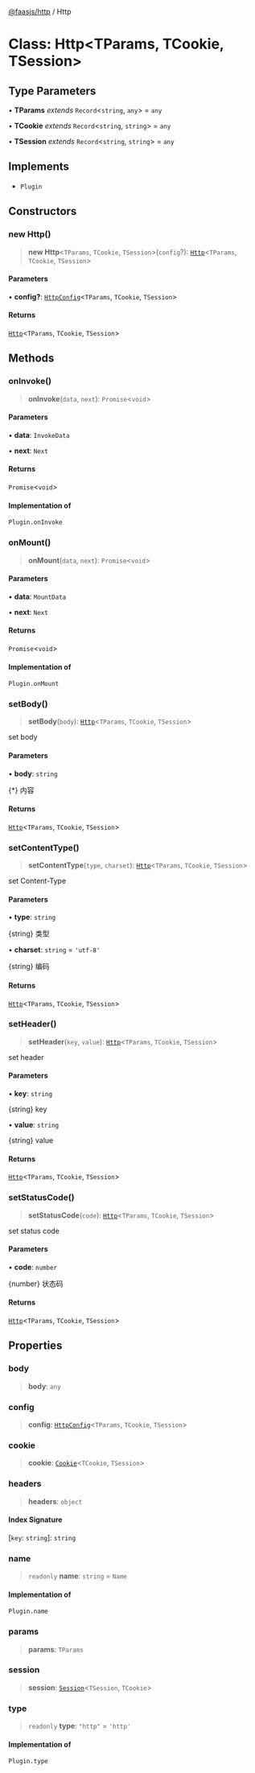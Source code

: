 [@faasjs/http](../README.md) / Http

# Class: Http\<TParams, TCookie, TSession\>

## Type Parameters

• **TParams** *extends* `Record`\<`string`, `any`\> = `any`

• **TCookie** *extends* `Record`\<`string`, `string`\> = `any`

• **TSession** *extends* `Record`\<`string`, `string`\> = `any`

## Implements

- `Plugin`

## Constructors

### new Http()

> **new Http**\<`TParams`, `TCookie`, `TSession`\>(`config`?): [`Http`](Http.md)\<`TParams`, `TCookie`, `TSession`\>

#### Parameters

• **config?**: [`HttpConfig`](../type-aliases/HttpConfig.md)\<`TParams`, `TCookie`, `TSession`\>

#### Returns

[`Http`](Http.md)\<`TParams`, `TCookie`, `TSession`\>

## Methods

### onInvoke()

> **onInvoke**(`data`, `next`): `Promise`\<`void`\>

#### Parameters

• **data**: `InvokeData`

• **next**: `Next`

#### Returns

`Promise`\<`void`\>

#### Implementation of

`Plugin.onInvoke`

### onMount()

> **onMount**(`data`, `next`): `Promise`\<`void`\>

#### Parameters

• **data**: `MountData`

• **next**: `Next`

#### Returns

`Promise`\<`void`\>

#### Implementation of

`Plugin.onMount`

### setBody()

> **setBody**(`body`): [`Http`](Http.md)\<`TParams`, `TCookie`, `TSession`\>

set body

#### Parameters

• **body**: `string`

{*} 内容

#### Returns

[`Http`](Http.md)\<`TParams`, `TCookie`, `TSession`\>

### setContentType()

> **setContentType**(`type`, `charset`): [`Http`](Http.md)\<`TParams`, `TCookie`, `TSession`\>

set Content-Type

#### Parameters

• **type**: `string`

{string} 类型

• **charset**: `string` = `'utf-8'`

{string} 编码

#### Returns

[`Http`](Http.md)\<`TParams`, `TCookie`, `TSession`\>

### setHeader()

> **setHeader**(`key`, `value`): [`Http`](Http.md)\<`TParams`, `TCookie`, `TSession`\>

set header

#### Parameters

• **key**: `string`

{string} key

• **value**: `string`

{string} value

#### Returns

[`Http`](Http.md)\<`TParams`, `TCookie`, `TSession`\>

### setStatusCode()

> **setStatusCode**(`code`): [`Http`](Http.md)\<`TParams`, `TCookie`, `TSession`\>

set status code

#### Parameters

• **code**: `number`

{number} 状态码

#### Returns

[`Http`](Http.md)\<`TParams`, `TCookie`, `TSession`\>

## Properties

### body

> **body**: `any`

### config

> **config**: [`HttpConfig`](../type-aliases/HttpConfig.md)\<`TParams`, `TCookie`, `TSession`\>

### cookie

> **cookie**: [`Cookie`](Cookie.md)\<`TCookie`, `TSession`\>

### headers

> **headers**: `object`

#### Index Signature

 \[`key`: `string`\]: `string`

### name

> `readonly` **name**: `string` = `Name`

#### Implementation of

`Plugin.name`

### params

> **params**: `TParams`

### session

> **session**: [`Session`](Session.md)\<`TSession`, `TCookie`\>

### type

> `readonly` **type**: `"http"` = `'http'`

#### Implementation of

`Plugin.type`
